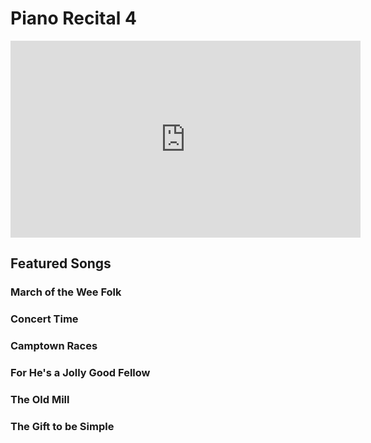 # Piano Recital 4

<iframe width="560" height="315" src="https://www.youtube.com/embed/z5u3zQhwlns" title="YouTube video player" frameborder="0" allow="accelerometer; autoplay; clipboard-write; encrypted-media; gyroscope; picture-in-picture" allowfullscreen></iframe>

## Featured Songs

### March of the Wee Folk

### Concert Time

### Camptown Races

### For He's a Jolly Good Fellow

### The Old Mill

### The Gift to be Simple 

